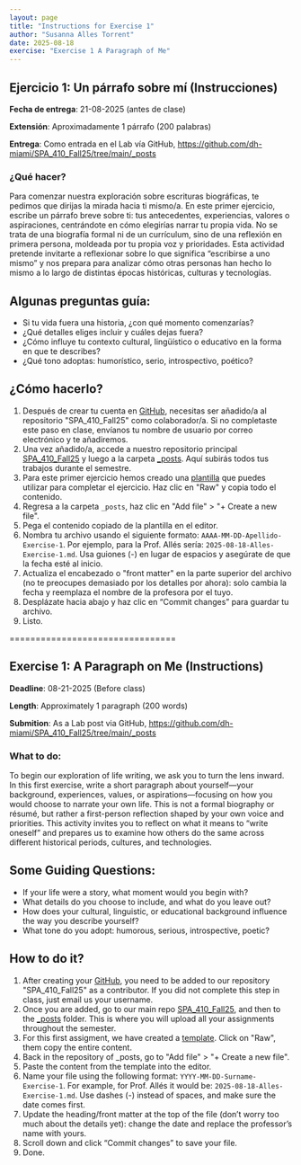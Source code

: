 ```yaml
---
layout: page
title: "Instructions for Exercise 1"
author: "Susanna Alles Torrent"
date: 2025-08-18
exercise: "Exercise 1 A Paragraph of Me"
---
```


## Ejercicio 1: Un párrafo sobre mí (Instrucciones)

**Fecha de entrega**: 21-08-2025 (antes de clase)

**Extensión**: Aproximadamente 1 párrafo (200 palabras)

**Entrega**: Como entrada en el Lab vía GitHub, <https://github.com/dh-miami/SPA_410_Fall25/tree/main/_posts>

### ¿Qué hacer?

Para comenzar nuestra exploración sobre escrituras biográficas, te pedimos que dirijas la mirada hacia ti mismo/a. En este primer ejercicio, escribe un párrafo breve sobre ti: tus antecedentes, experiencias, valores o aspiraciones, centrándote en cómo elegirías narrar tu propia vida. No se trata de una biografía formal ni de un currículum, sino de una reflexión en primera persona, moldeada por tu propia voz y prioridades. Esta actividad pretende invitarte a reflexionar sobre lo que significa “escribirse a uno mismo” y nos prepara para analizar cómo otras personas han hecho lo mismo a lo largo de distintas épocas históricas, culturas y tecnologías.

## Algunas preguntas guía:

- Si tu vida fuera una historia, ¿con qué momento comenzarías?
- ¿Qué detalles eliges incluir y cuáles dejas fuera?
- ¿Cómo influye tu contexto cultural, lingüístico o educativo en la forma en que te describes?
- ¿Qué tono adoptas: humorístico, serio, introspectivo, poético?

## ¿Cómo hacerlo?

1. Después de crear tu cuenta en [GitHub](https://github.com/), necesitas ser añadido/a al repositorio "SPA_410_Fall25" como colaborador/a. Si no completaste este paso en clase, envíanos tu nombre de usuario por correo electrónico y te añadiremos.
2. Una vez añadido/a, accede a nuestro repositorio principal [SPA_410_Fall25](https://github.com/dh-miami/SPA_410_Fall25/tree/main) y luego a la carpeta [_posts](https://github.com/dh-miami/SPA_410_Fall25/tree/main/_posts). Aquí subirás todos tus trabajos durante el semestre.
3. Para este primer ejercicio hemos creado una [plantilla](https://github.com/dh-miami/SPA_410_Fall25/blob/main/_posts/2025-08-18-Exercise-1-template.md) que puedes utilizar para completar el ejercicio. Haz clic en "Raw" y copia todo el contenido.
4. Regresa a la carpeta `_posts`, haz clic en "Add file" > "+ Create a new file".
5. Pega el contenido copiado de la plantilla en el editor.
6. Nombra tu archivo usando el siguiente formato: `AAAA-MM-DD-Apellido-Exercise-1`. Por ejemplo, para la Prof. Allés sería: `2025-08-18-Alles-Exercise-1.md`. Usa guiones (-) en lugar de espacios y asegúrate de que la fecha esté al inicio.
7. Actualiza el encabezado o "front matter" en la parte superior del archivo (no te preocupes demasiado por los detalles por ahora): solo cambia la fecha y reemplaza el nombre de la profesora por el tuyo.
8. Desplázate hacia abajo y haz clic en “Commit changes” para guardar tu archivo.
9. Listo. 



================================

## Exercise 1: A Paragraph on Me (Instructions)

**Deadline**: 08-21-2025 (Before class)

**Length**: Approximately 1 paragraph (200 words)

**Submition**: As a Lab post via GitHub, <https://github.com/dh-miami/SPA_410_Fall25/tree/main/_posts>

### What to do:

To begin our exploration of life writing, we ask you to turn the lens inward. In this first exercise, write a short paragraph about yourself—your background, experiences, values, or aspirations—focusing on how you would choose to narrate your own life. This is not a formal biography or résumé, but rather a first-person reflection shaped by your own voice and priorities. This activity invites you to reflect on what it means to “write oneself” and prepares us to examine how others do the same across different historical periods, cultures, and technologies.

## Some Guiding Questions:

- If your life were a story, what moment would you begin with?
- What details do you choose to include, and what do you leave out?
- How does your cultural, linguistic, or educational background influence the way you describe yourself?
- What tone do you adopt: humorous, serious, introspective, poetic?

## How to do it? 

1. After creating your [GitHub](https://github.com/), you need to be added to our repository "SPA_410_Fall25" as a contributor. If you did not complete this step in class, just email us your username. 
2. Once you are added, go to our main repo [SPA_410_Fall25](https://github.com/dh-miami/SPA_410_Fall25/tree/main), and then to the [_posts](https://github.com/dh-miami/SPA_410_Fall25/tree/main/_posts) folder. This is where you will upload all your assignments throughout the semester. 
3. For this first assigment, we have created a [template](https://github.com/dh-miami/SPA_410_Fall25/blob/main/_posts/2025-08-18-Exercise-1-template.md). Click on "Raw", them copy the entire content. 
4. Back in the repository of _posts, go to "Add file"  >  "+ Create a new file". 
5. Paste the content from the template into the editor. 
6. Name your file using the following format: `YYYY-MM-DD-Surname-Exercise-1`. For example, for Prof. Allés it would be: `2025-08-18-Alles-Exercise-1.md`. Use dashes (-) instead of spaces, and make sure the date comes first.
7. Update the heading/front matter at the top of the file (don’t worry too much about the details yet): change the date and replace the professor’s name with yours.
8. Scroll down and click “Commit changes” to save your file.
9. Done. 